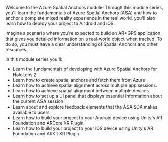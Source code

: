 Welcome to the Azure Spatial Anchors module! Through this module series, you'll learn the fundamentals of Azure Spatial Anchors (ASA) and how to anchor a complete mixed reality experience in the real world. you'll also learn how to deploy your project to Android and iOS.

Imagine a scenario where you're expected to build an AR+GPS application that gives you detailed information on a real-world object when tracked. To do so, you must have a clear understanding of Spatial Anchors and other resources.

In this module series you'll:

* Learn the fundamentals of developing with Azure Spatial Anchors for HoloLens 2
* Learn how to create spatial anchors and fetch them from Azure
* Learn how to achieve spatial alignment across multiple app sessions.
* Learn how to achieve spatial alignment between multiple devices.
* Learn how to set up a UI panel that displays essential information about the current ASA session
* Learn about and explore feedback elements that the ASA SDK makes available to users
* Learn how to build your project to your Android device using Unity's AR Foundation and ARCore XR Plugin
* Learn how to build your project to your iOS device using Unity's AR Foundation and ARKit XR Plugin
